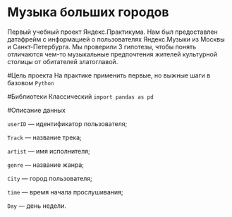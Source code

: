 # Музыка больших городов
Первый учебный проект Яндекс.Практикума.
Нам был предоставлен датафрейм с информацией о пользователях Яндекс.Музыки из Москвы и Санкт-Петербурга. Мы проверили 3 гипотезы, чтобы понять отличаются чем-то музыкальные предпочтения жителей культурной столицы от обитателей златоглавой.

#Цель проекта
На практике применить первые, но выжные шаги в базовом `Python`

#Библиотеки
Классический `import pandas as pd`

#Описание данных

`userID` — идентификатор пользователя;

`Track` — название трека;

`artist` — имя исполнителя;

`genre` — название жанра;

`City` — город пользователя;

`time` — время начала прослушивания;

`Day` — день недели.

